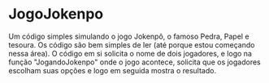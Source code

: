 # JogoJokenpo
Um código simples simulando o jogo Jokenpô, o famoso Pedra, Papel e tesoura. Os código são bem simples de ler (até porque estou começando nessa área). O código em si solicita o nome de dois jogadores, e logo na função "JogandoJokenpo" onde o jogo acontece, solicita que os jogadores escolham suas opções e logo em seguida mostra o resultado.
